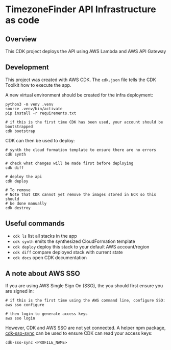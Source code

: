 
# TimezoneFinder API Infrastructure as code

## Overview

This CDK project deploys the API using AWS Lambda and AWS API Gateway

## Development

This project was created with AWS CDK. The `cdk.json` file tells the CDK Toolkit how to execute the app.

A new virtual environment should be created for the infra deployment:

```shell
python3 -m venv .venv
source .venv/bin/activate
pip install -r requirements.txt

# if this is the first time CDK has been used, your account should be bootstrapped
cdk bootstrap
```

CDK can then be used to deploy:

```shell
# synth the cloud formation template to ensure there are no errors
cdk synth

# check what changes will be made first before deploying
cdk diff

# deploy the api
cdk deploy

# To remove
# Note that CDK cannot yet remove the images stored in ECR so this should
# be done manually
cdk destroy
```

## Useful commands

 * `cdk ls`          list all stacks in the app
 * `cdk synth`       emits the synthesized CloudFormation template
 * `cdk deploy`      deploy this stack to your default AWS account/region
 * `cdk diff`        compare deployed stack with current state
 * `cdk docs`        open CDK documentation


## A note about AWS SSO

If you are using AWS Single Sign On (SSO), the you should first ensure you are signed in:

```shell
# if this is the first time using the AWS command line, configure SSO:
aws sso configure

# then login to generate access keys
aws sso login
```

However, CDK and AWS SSO are not yet connected. A helper npm package, [cdk-sso-sync](https://www.npmjs.com/package/cdk-sso-sync) can be used to ensure CDK can read your access keys:

```shell
cdk-sso-sync <PROFILE_NAME>
```